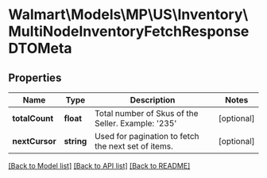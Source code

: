 # Walmart\Models\MP\US\Inventory\MultiNodeInventoryFetchResponseDTOMeta

## Properties

Name | Type | Description | Notes
------------ | ------------- | ------------- | -------------
**totalCount** | **float** | Total number of Skus of the Seller. Example: '235' | [optional]
**nextCursor** | **string** | Used for pagination to fetch the next set of items. | [optional]


[[Back to Model list]](./) [[Back to API list]](../../../../../README.md#supported-apis) [[Back to README]](../../../../../README.md)
